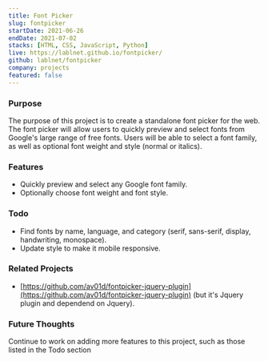 ```yaml
---
title: Font Picker
slug: fontpicker
startDate: 2021-06-26
endDate: 2021-07-02
stacks: [HTML, CSS, JavaScript, Python]
live: https://lablnet.github.io/fontpicker/
github: lablnet/fontpicker
company: projects
featured: false
---
```


### Purpose
The purpose of this project is to create a standalone font picker for the web. The font picker will allow users to quickly preview and select fonts from Google's large range of free fonts. Users will be able to select a font family, as well as optional font weight and style (normal or italics).

### Features
- Quickly preview and select any Google font family.
- Optionally choose font weight and font style.

### Todo
- Find fonts by name, language, and category (serif, sans-serif, display, handwriting, monospace).
- Update style to make it mobile responsive.

### Related Projects
- [https://github.com/av01d/fontpicker-jquery-plugin](https://github.com/av01d/fontpicker-jquery-plugin) (but it's Jquery plugin and dependend on Jquery).

### Future Thoughts
Continue to work on adding more features to this project, such as those listed in the Todo section
